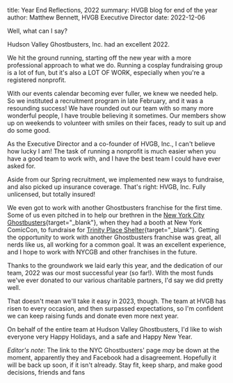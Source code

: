 title: Year End Reflections, 2022
summary: HVGB blog for end of the year
author: Matthew Bennett, HVGB Executive Director
date: 2022-12-06

Well, what can I say?

Hudson Valley Ghostbusters, Inc. had an excellent 2022. 

We hit the ground running, starting off the new year with a more professional approach to what we do. Running a cosplay fundraising group is a lot of fun, but it's also a LOT OF WORK, especially when you're a registered nonprofit.

With our events calendar becoming ever fuller, we knew we needed help. So we instituted a recruitment program in late February, and it was a resounding success! We have rounded out our team with so many more wonderful people, I have trouble believing it sometimes. Our members show up on weekends to volunteer with smiles on their faces, ready to suit up and do some good.

As the Executive Director and a co-founder of HVGB, Inc., I can't believe how lucky I am! The task of running a nonprofit is much easier when you have a good team to work with, and I have the best team I could have ever asked for.

Aside from our Spring recruitment, we implemented new ways to fundraise, and also picked up insurance coverage. That's right: HVGB, Inc. Fully unlicensed, but totally insured!

We even got to work with another Ghostbusters franchise for the first time. Some of us even pitched in to help our brethren in the [New York City Ghostbusters](https://www.facebook.com/NYCGhostbusters){target="_blank"}, when they had a booth at New York ComicCon, to fundraise for [Trinity Place Shelter](https://trinityplaceshelter.org){target="_blank"}. Getting the opportunity to work with another Ghostbusters franchise was great, all nerds like us, all working for a common goal. It was an excellent experience, and I hope to work with NYCGB and other franchises in the future.

Thanks to the groundwork we laid early this year, and the dedication of our team, 2022 was our most successful year (so far!). With the most funds we've ever donated to our various charitable partners, I'd say we did pretty well.

That doesn't mean we'll take it easy in 2023, though. The team at HVGB has risen to every occasion, and then surpassed expectations, so I'm confident we can keep raising funds and donate even more next year.

On behalf of the entire team at Hudson Valley Ghostbusters, I'd like to wish everyone very Happy Holidays, and a safe and Happy New Year.


*Editor's note*: The link to the NYC Ghostbusters' page _may_ be down at the moment, apparently they and Facebook had a disagreement. Hopefully it will be back up soon, if it isn't already. Stay fit, keep sharp, and make good decisions, friends and fans
